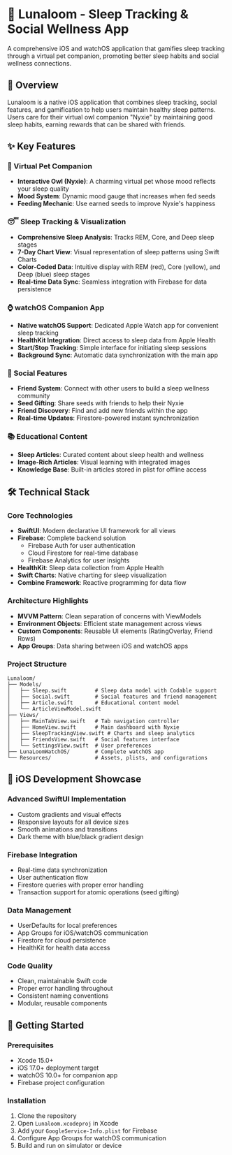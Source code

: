 # 🌙 Lunaloom - Sleep Tracking & Social Wellness App

A comprehensive iOS and watchOS application that gamifies sleep tracking through a virtual pet companion, promoting better sleep habits and social wellness connections.

## 📱 Overview

Lunaloom is a native iOS application that combines sleep tracking, social features, and gamification to help users maintain healthy sleep patterns. Users care for their virtual owl companion "Nyxie" by maintaining good sleep habits, earning rewards that can be shared with friends.

## ✨ Key Features

### 🦉 Virtual Pet Companion
- **Interactive Owl (Nyxie)**: A charming virtual pet whose mood reflects your sleep quality
- **Mood System**: Dynamic mood gauge that increases when fed seeds
- **Feeding Mechanic**: Use earned seeds to improve Nyxie's happiness

### 😴 Sleep Tracking & Visualization
- **Comprehensive Sleep Analysis**: Tracks REM, Core, and Deep sleep stages
- **7-Day Chart View**: Visual representation of sleep patterns using Swift Charts
- **Color-Coded Data**: Intuitive display with REM (red), Core (yellow), and Deep (blue) sleep stages
- **Real-time Data Sync**: Seamless integration with Firebase for data persistence

### ⌚ watchOS Companion App
- **Native watchOS Support**: Dedicated Apple Watch app for convenient sleep tracking
- **HealthKit Integration**: Direct access to sleep data from Apple Health
- **Start/Stop Tracking**: Simple interface for initiating sleep sessions
- **Background Sync**: Automatic data synchronization with the main app

### 👥 Social Features
- **Friend System**: Connect with other users to build a sleep wellness community
- **Seed Gifting**: Share seeds with friends to help their Nyxie
- **Friend Discovery**: Find and add new friends within the app
- **Real-time Updates**: Firestore-powered instant synchronization

### 📚 Educational Content
- **Sleep Articles**: Curated content about sleep health and wellness
- **Image-Rich Articles**: Visual learning with integrated images
- **Knowledge Base**: Built-in articles stored in plist for offline access

## 🛠 Technical Stack

### Core Technologies
- **SwiftUI**: Modern declarative UI framework for all views
- **Firebase**: Complete backend solution
  - Firebase Auth for user authentication
  - Cloud Firestore for real-time database
  - Firebase Analytics for user insights
- **HealthKit**: Sleep data collection from Apple Health
- **Swift Charts**: Native charting for sleep visualization
- **Combine Framework**: Reactive programming for data flow

### Architecture Highlights
- **MVVM Pattern**: Clean separation of concerns with ViewModels
- **Environment Objects**: Efficient state management across views
- **Custom Components**: Reusable UI elements (RatingOverlay, Friend Rows)
- **App Groups**: Data sharing between iOS and watchOS apps

### Project Structure
```
Lunaloom/
├── Models/
│   ├── Sleep.swift         # Sleep data model with Codable support
│   ├── Social.swift        # Social features and friend management
│   ├── Article.swift       # Educational content model
│   └── ArticleViewModel.swift
├── Views/
│   ├── MainTabView.swift   # Tab navigation controller
│   ├── HomeView.swift      # Main dashboard with Nyxie
│   ├── SleepTrackingView.swift # Charts and sleep analytics
│   ├── FriendsView.swift   # Social features interface
│   └── SettingsView.swift  # User preferences
├── LunaLoomWatchOS/        # Complete watchOS app
└── Resources/              # Assets, plists, and configurations
```

## 🎯 iOS Development Showcase

### Advanced SwiftUI Implementation
- Custom gradients and visual effects
- Responsive layouts for all device sizes
- Smooth animations and transitions
- Dark theme with blue/black gradient design

### Firebase Integration
- Real-time data synchronization
- User authentication flow
- Firestore queries with proper error handling
- Transaction support for atomic operations (seed gifting)

### Data Management
- UserDefaults for local preferences
- App Groups for iOS/watchOS communication
- Firestore for cloud persistence
- HealthKit for health data access

### Code Quality
- Clean, maintainable Swift code
- Proper error handling throughout
- Consistent naming conventions
- Modular, reusable components

## 🚀 Getting Started

### Prerequisites
- Xcode 15.0+
- iOS 17.0+ deployment target
- watchOS 10.0+ for companion app
- Firebase project configuration

### Installation
1. Clone the repository
2. Open `Lunaloom.xcodeproj` in Xcode
3. Add your `GoogleService-Info.plist` for Firebase
4. Configure App Groups for watchOS communication
5. Build and run on simulator or device